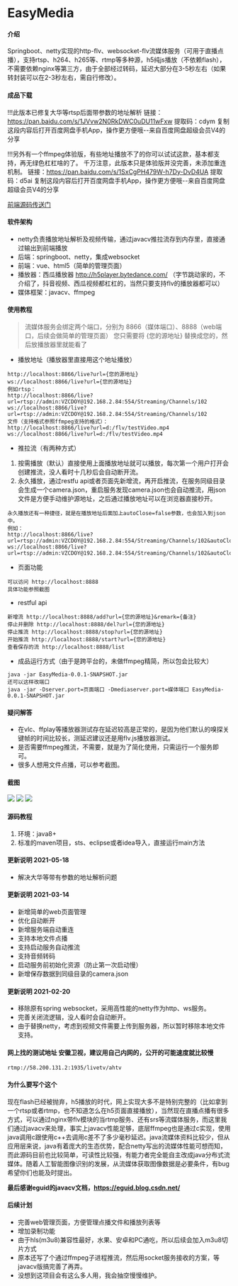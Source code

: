 
# EasyMedia

#### 介绍
Springboot、netty实现的http-flv、websocket-flv流媒体服务（可用于直播点播），支持rtsp、h264、h265等、rtmp等多种源，h5纯js播放（不依赖flash），不需要依赖nginx等第三方，由于全部经过转码，延迟大部分在3-5秒左右（如果转封装可以在2-3秒左右，需自行修改）。


#### 成品下载
!!!此版本已修复大华等rtsp后面带参数的地址解析
链接：https://pan.baidu.com/s/1JVvw2N0RkDWC0uDU11wFxw 
提取码：cdym 
复制这段内容后打开百度网盘手机App，操作更方便哦--来自百度网盘超级会员V4的分享

!!!另外有一个ffmpeg体验版，有些地址播放不了的你可以试试这款，基本都支持，再无绿色杠杠啥的了。
千万注意，此版本只是体验版并没完善，未添加重连机制。
链接：https://pan.baidu.com/s/1SxCgPH479W-h7Dy-DvD4UA 
提取码：d5ai 
复制这段内容后打开百度网盘手机App，操作更方便哦--来自百度网盘超级会员V4的分享



[前端源码传送门](https://download.csdn.net/download/Janix520/15785632 "前端源码传送门")


#### 软件架构
- netty负责播放地址解析及视频传输，通过javacv推拉流存到内存里，直接通过输出到前端播放
- 后端：springboot、netty，集成websocket
- 前端：vue、html5（简单的管理页面）
- 播放器：西瓜播放器 http://h5player.bytedance.com/ （字节跳动家的，不介绍了，抖音视频、西瓜视频都杠杠的，当然只要支持flv的播放器都可以）
- 媒体框架：javacv、ffmpeg


#### 使用教程
> 流媒体服务会绑定两个端口，分别为 8866（媒体端口）、8888（web端口，后续会做简单的管理页面）
您只需要将 {您的源地址} 替换成您的，然后放播放器里就能看了


- 播放地址（播放器里直接用这个地址播放）
```
http://localhost:8866/live?url={您的源地址}
ws://localhost:8866/live?url={您的源地址}
例如rtsp：
http://localhost:8866/live?url=rtsp://admin:VZCDOY@192.168.2.84:554/Streaming/Channels/102
ws://localhost:8866/live?url=rtsp://admin:VZCDOY@192.168.2.84:554/Streaming/Channels/102
文件（支持格式参照ffmpeg支持的格式）：
http://localhost:8866/live?url=d:/flv/testVideo.mp4
ws://localhost:8866/live?url=d:/flv/testVideo.mp4
```

- 推拉流（有两种方式）
1. 按需播放（默认）直接使用上面播放地址就可以播放，每次第一个用户打开会创建推流，没人看时十几秒后会自动断开流。
2. 永久播放，通过restfu api或者页面先新增流，再开启推流，在服务同级目录会生成一个camera.json，重启服务发现camera.json也会自动推流，用json文件是方便手动维护源地址，之后通过播放地址可以在浏览器直接秒开。
```
永久播放还有一种捷径，就是在播放地址后面加上autoClose=false参数，也会加入到json中。
例如：
http://localhost:8866/live?url=rtsp://admin:VZCDOY@192.168.2.84:554/Streaming/Channels/102&autoClose=false
ws://localhost:8866/live?url=rtsp://admin:VZCDOY@192.168.2.84:554/Streaming/Channels/102&autoClose=false
```

- 页面功能
```
可以访问 http://localhost:8888
具体功能参照截图
```

- restful api
```
新增流 http://localhost:8888/add?url={您的源地址}&remark={备注}
停止并删除 http://localhost:8888/del?url={您的源地址}
停止推流 http://localhost:8888/stop?url={您的源地址}
开始推流 http://localhost:8888/start?url={您的源地址}
查看保存的流 http://localhost:8888/list
```

- 成品运行方式（由于是跨平台的，未做ffmpeg精简，所以包会比较大）
```
java -jar EasyMedia-0.0.1-SNAPSHOT.jar
还可以这样改端口
java -jar -Dserver.port=页面端口 -Dmediaserver.port=媒体端口 EasyMedia-0.0.1-SNAPSHOT.jar
```

#### 疑问解答
- 在vlc、ffplay等播放器测试存在延迟较高是正常的，是因为他们默认的嗅探关键帧的时间比较长，测延迟建议还是用flv.js播放器测试。
- 是否需要ffmpeg推流，不需要，就是为了简化使用，只需运行一个服务即可。
- 很多人想用文件点播，可以参考截图。


#### 截图
![](https://gitee.com/52jian/EasyMedia/raw/master/snapshot/1.png)
![](https://gitee.com/52jian/EasyMedia/raw/master/snapshot/2.png)
![](https://gitee.com/52jian/EasyMedia/raw/master/snapshot/3.png)


#### 源码教程

1.  环境：java8+
2.  标准的maven项目，sts、eclipse或者idea导入，直接运行main方法


#### 更新说明 2021-05-18
- 解决大华等带有参数的地址解析问题


#### 更新说明 2021-03-14
- 新增简单的web页面管理
- 优化自动断开
- 新增服务端自动重连
- 支持本地文件点播
- 支持启动服务自动推流
- 支持音频转码
- 启动服务前初始化资源（防止第一次启动慢）
- 新增保存数据到同级目录的camera.json


#### 更新说明 2021-02-20
- 移除原有spring websocket，采用高性能的netty作为http、ws服务。
- 完善关闭流逻辑，没人看时会自动断开。
- 由于替换netty，考虑到视频文件需要上传到服务器，所以暂时移除本地文件支持。


#### 网上找的测试地址 安徽卫视，建议用自己内网的，公开的可能速度就比较慢 
`rtmp://58.200.131.2:1935/livetv/ahtv`


#### 为什么要写个这个
现在flash已经被抛弃，h5播放的时代，网上实现大多不是特别完整的（比如拿到一个rtsp或者rtmp，也不知道怎么在h5页面直接播放），当然现在直播点播有很多方式，可以通过nginx带flv模块的当rtmp服务、还有srs等流媒体服务，而这里我们通过javacv来处理，事实上javacv性能足够，底层ffmpeg也是通过c实现，使用java调用c跟使用c++去调用c差不了多少毫秒延迟。java流媒体资料比较少，但从应用层来说，java有着庞大的生态优势，配合netty写出的流媒体性能可想而知，而此源码目前也比较简单，可读性比较强，有能力者完全能自主改成java分布式流媒体。随着人工智能图像识别的发展，从流媒体获取图像数据是必要条件，有bug希望你们也能及时提出。


**最后感谢eguid的javacv文档，https://eguid.blog.csdn.net/**


#### 后续计划
- 完善web管理页面，方便管理点播文件和播放列表等
- 增加录制功能
- 由于hls(m3u8)兼容性最好，水果、安卓和PC通吃，所以后续会加入m3u8切片方式
- 原本还写了个通过ffmpeg子进程推流，然后用socket服务接收的方案，等javacv版搞完善了再弄。
- 没想到这项目会有这么多人用，我会抽空慢慢维护。

